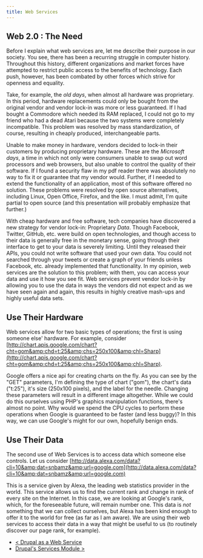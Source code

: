 ```yaml
---
title: Web Services
---
```

## Web 2.0 : The Need

Before I explain what web services are, let me describe their purpose in our society. You see, there has been a recurring struggle in computer history. Throughout this history, different organizations and market forces have attempted to restrict public access to the benefits of technology. Each push, however, has been combated by other forces which strive for openness and equality.

Take, for example, the *old days*, when almost all hardware was proprietary. In this period, hardware replacements could only be bought from the original vendor and vendor lock-in was more or less guaranteed. If I had bought a Commodore which needed its RAM replaced, I could not go to my friend who had a dead Atari because the two systems were completely incompatible. This problem was resolved by mass standardization, of course, resulting in cheaply produced, interchangeable parts.

Unable to make money in hardware, vendors decided to lock-in their customers by producing proprietary hardware. These are the *Microsoft days*, a time in which not only were consumers unable to swap out word processors and web browsers, but also unable to control the quality of their software. If I found a security flaw in my pdf reader there was absolutely no way to fix it or guarantee that my vendor would. Further, if I needed to extend the functionality of an application, most of this software offered no solution. These problems were resolved by open source alternatives, including Linux, Open Office, Firefox, and the like. I must admit, I'm quite partial to open source (and this presentation will probably emphasize that further.)

With cheap hardware and free software, tech companies have discovered a new strategy for vendor lock-in: Proprietary *Data*. Though Facebook, Twitter, GitHub, etc. were build on open technologies, and though access to their data is generally free in the monetary sense, going through their interface to get to your data is severely limiting. Until they released their APIs, you could not write software that used your own data. You could not searched through your tweets or create a graph of your friends unless Facebook, etc. already implemented that functionality. In my opinion, web services are the solution to this problem; with them, you can access your data and use it how you see fit. Web services prevent vendor lock-in by allowing you to use the data in ways the vendors did not expect and as we have seen again and again, this results in highly creative mash-ups and highly useful data sets.

## Use Their Hardware

Web services allow for two basic types of operations; the first is using
someone else' hardware. For example, consider
[http://chart.apis.google.com/chart?cht=gom&amp;chd=t:25&amp;chs=250x100&amp;chl=Sharp](http://chart.apis.google.com/chart?cht=gom&amp;chd=t:25&amp;chs=250x100&amp;chl=Sharp).

Google offers a nice api for creating charts on the fly. As you can see by the "GET" parameters, I'm defining the type of chart ("gom"), the chart's data ("t:25"), it's size (250x100 pixels), and the label for the needle. Changing these parameters will result in a different image altogether. While we could do this ourselves using PHP's graphics manipulation functions, there's almost no point. Why would we spend the CPU cycles to perform these operations when Google is guaranteed to be faster (and less buggy)? In this way, we can use Google's might for our own, hopefully benign ends.

## Use Their Data

The second use of Web Services is to access data which someone else controls.
Let us consider
[http://data.alexa.com/data?cli=10&amp;dat=snbamz&amp;url=google.com](http://data.alexa.com/data?cli=10&amp;dat=snbamz&amp;url=google.com)

This is a service given by Alexa, the leading web statistics provider in the world. This service allows us to find the current rank and change in rank of every site on the Internet. In this case, we are looking at Google's rank, which, for the foreseeable future, will remain number one. This data is *not* something that we can collect ourselves, but Alexa has been kind enough to offer it to the world for free (as far as I am aware). We are using their web services to access their data in a way that might be useful to us (to routinely discover our page rank, for example).
    
- [&lt; Drupal as a Web Service](../)
- [Drupal's Services Module &gt;](../drupals-services-module)

